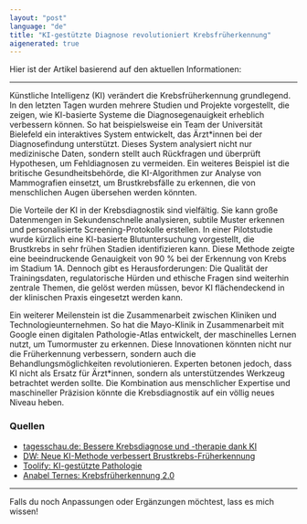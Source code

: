 ```yaml
---
layout: "post"
language: "de"
title: "KI-gestützte Diagnose revolutioniert Krebsfrüherkennung"
aigenerated: true
---
```


Hier ist der Artikel basierend auf den aktuellen Informationen:

---

Künstliche Intelligenz (KI) verändert die Krebsfrüherkennung grundlegend. In den letzten Tagen wurden mehrere Studien und Projekte vorgestellt, die zeigen, wie KI-basierte Systeme die Diagnosegenauigkeit erheblich verbessern können. So hat beispielsweise ein Team der Universität Bielefeld ein interaktives System entwickelt, das Ärzt*innen bei der Diagnosefindung unterstützt. Dieses System analysiert nicht nur medizinische Daten, sondern stellt auch Rückfragen und überprüft Hypothesen, um Fehldiagnosen zu vermeiden. Ein weiteres Beispiel ist die britische Gesundheitsbehörde, die KI-Algorithmen zur Analyse von Mammografien einsetzt, um Brustkrebsfälle zu erkennen, die von menschlichen Augen übersehen werden könnten.

<!--more-->

Die Vorteile der KI in der Krebsdiagnostik sind vielfältig. Sie kann große Datenmengen in Sekundenschnelle analysieren, subtile Muster erkennen und personalisierte Screening-Protokolle erstellen. In einer Pilotstudie wurde kürzlich eine KI-basierte Blutuntersuchung vorgestellt, die Brustkrebs in sehr frühen Stadien identifizieren kann. Diese Methode zeigte eine beeindruckende Genauigkeit von 90 % bei der Erkennung von Krebs im Stadium 1A. Dennoch gibt es Herausforderungen: Die Qualität der Trainingsdaten, regulatorische Hürden und ethische Fragen sind weiterhin zentrale Themen, die gelöst werden müssen, bevor KI flächendeckend in der klinischen Praxis eingesetzt werden kann.

Ein weiterer Meilenstein ist die Zusammenarbeit zwischen Kliniken und Technologieunternehmen. So hat die Mayo-Klinik in Zusammenarbeit mit Google einen digitalen Pathologie-Atlas entwickelt, der maschinelles Lernen nutzt, um Tumormuster zu erkennen. Diese Innovationen könnten nicht nur die Früherkennung verbessern, sondern auch die Behandlungsmöglichkeiten revolutionieren. Experten betonen jedoch, dass KI nicht als Ersatz für Ärzt*innen, sondern als unterstützendes Werkzeug betrachtet werden sollte. Die Kombination aus menschlicher Expertise und maschineller Präzision könnte die Krebsdiagnostik auf ein völlig neues Niveau heben.

### Quellen
- [tagesschau.de: Bessere Krebsdiagnose und -therapie dank KI](https://www.tagesschau.de/wissen/forschung/ki-krebsdiagnose-100.html)  
- [DW: Neue KI-Methode verbessert Brustkrebs-Früherkennung](https://www.dw.com/de/neue-ki-methode-verbessert-brustkrebs-fr%C3%BCherkennung/a-71500251)  
- [Toolify: KI-gestützte Pathologie](https://www.toolify.ai/de/ai-news-de/kigesttzte-pathologie-revolution-in-diagnostik-krebsfrherkennung-3493409)  
- [Anabel Ternes: Krebsfrüherkennung 2.0](https://anabelternes.de/allgemein/krebsfrueherkennung-2-0-wie-kuenstliche-intelligenz-die-diagnose-revolutioniert/)  

--- 

Falls du noch Anpassungen oder Ergänzungen möchtest, lass es mich wissen!
